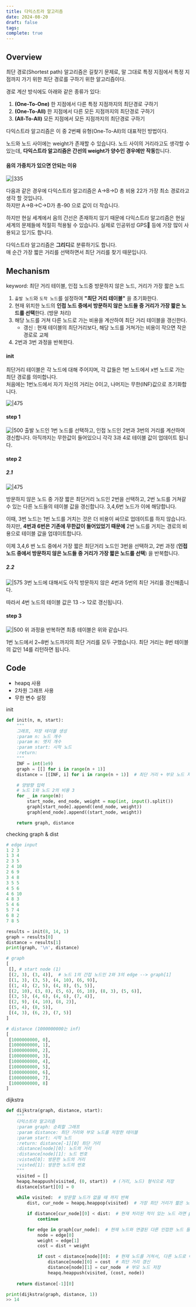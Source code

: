 ```yaml
---
title: 다익스트라 알고리즘
date: 2024-08-20
draft: false
tags: 
complete: true
---
```

## Overview

최단 경로(Shortest path) 알고리즘은 길찾기 문제로, 말 그대로 특정 지점에서 특정 지점까지 가기 위한 최단 경로를 구하기 위한 알고리즘이다.

경로 계산 방식에도 아래와 같은 종류가 있다:
1. **(One-To-One)** 한 지점에서 다른 특정 지점까지의 최단경로 구하기
2. **(One-To-All)** 한 지점에서 다른 모든 지점까지의 최단경로 구하기
3. **(All-To-All)** 모든 지점에서 모든 지점까지의 최단경로 구하기

다익스트라 알고리즘은 이 중 2번째 유형(One-To-All)의 대표적인 방법이다.

노드와 노드 사이에는 weight가 존재할 수 있습니다. 노드 사이의 거리라고도 생각할 수 있는데, **다익스트라 알고리즘은 간선의 weight가 양수인 경우에만 작동**합니다.
#### 음의 가중치가 있으면 안되는 이유

![|335](https://blog.kakaocdn.net/dn/w3YOl/btseqYtnVTb/eXiKh88Gs0zNV1JLHm4PYk/img.png)

다음과 같은 경우에 다익스트라 알고리즘은 A->B->D 총 비용 22가 가장 최소 경로라고 생각 할 것입니다.  
하지만 A->B->C->D가 총-90 으로 값이 더 작습니다.

하지만 현실 세계에서 음의 간선은 존재하지 않기 때문에 다익스트라 알고리즘은 현실 세계의 문제들에 적절히 적용될 수 있습니다. 실제로 인공위성 GPS📡 등에 가장 많이 사용되고 있기도 합니다.

다익스트라 알고리즘은 **그리디**로 분류하기도 합니다.  
매 순간 가장 짧은 거리를 선택하면서 최단 거리를 찾기 때문입니다.

## Mechanism
keyword: 최단 거리 테이블, 인접 노드중 방문하지 않은 노드, 거리가 가장 짧은 노드
1. `출발 노드`와 `도착 노드`를 설정하여 **"최단 거리 테이블"** 을 초기화한다.
2. 현재 위치한 노드의 **인접 노드 중에서 방문하지 않은 노드들 중 거리가 가장 짧은 노드를 선택**한다. (방문 처리)
3. 해당 노드를 거쳐 다른 노드로 가는 비용을 계산하여 최단 거리 테이블을 갱신한다.
    - 갱신 : 현재 테이블의 최단거리보다, 해당 노드를 거쳐가는 비용이 작으면 작은 경로로 교체
4. 2번과 3번 과정을 반복한다.

#### init
최단거리 테이블은 각 노드에 대해 주어지며, 각 값들은 1번 노드에서 x번 노드로 가는 최단 경로를 의미합니다.  
처음에는 1번노드에서 자기 자신의 거리는 0이고, 나머지는 무한(INF)값으로 초기화합니다.

![|475](https://i.imgur.com/gFjD7y2.png)

#### step 1
![|500](https://i.imgur.com/E6Xpvur.png)
출발 노드인 1번 노드를 선택하고, 인접 노드인 2번과 3번의 거리를 계산하여 갱신합니다. 아직까지는 무한값이 들어있으니 각각 3과 4로 테이블 값이 업데이트 됩니다.

#### step 2
##### 2.1
![|475](https://i.imgur.com/3keAC4s.png)

방문하지 않은 노드 중 가장 짧은 최단거리 노드인 2번을 선택하고, 2번 노드를 거쳐갈 수 있는 다른 노드들의 테이블 값을 갱신합니다. 3,4,6번 노드가 이에 해당합니다.

이때, 3번 노드는 1번 노드를 거치는 것은 더 비용이 싸므로 업데이트를 하지 않습니다. 
하지만, **4번과 6번은 기존에 무한값이 들어있었기 때문에** 2번 노드를 거치는 경로의 비용으로 테이블 값을 업데이트합니다.

이제 3,4,6 번 노드 중에서 가장 짧은 최단거리 노드인 3번을 선택하고,
2번 과정 (**인접 노드 중에서 방문하지 않은 노드들 중 거리가 가장 짧은 노드를 선택**) 을 반복합니다.

##### 2.2
![|575](https://i.imgur.com/SZZr6OW.png)
3번 노드에 대해서도 아직 방문하지 않은 4번과 5번의 최단 거리를 갱신해줍니다.

따라서 4번 노드의 테이블 값은 13 -> 12로 갱신됩니다.

#### step 3
![|500](https://i.imgur.com/BkgsCwX.png)
위 과정을 반복하면 최종 테이블은 위와 같습니다.

1번 노드에서 2~8번 노드까지의 최단 거리를 모두 구했습니다. 
최단 거리는 8번 테이블의 값인 14를 리턴하면 됩니다.


## Code
- heapq 사용
- 2차원 그래프 사용
- 무한 변수 설정

init
```python
def init(n, m, start):
    """
    그래프, 저장 테이블 생성
    :param n: 노드 개수
    :param m: 엣지 개수
    :param start: 시작 노드
    :return:
    """
    INF = int(1e9)
    graph = [[] for i in range(n + 1)]
    distance = [[INF, i] for i in range(n + 1)]  # 최단 거리 + 부모 노드 저장 테이블 생성

    # 양방향 입력
    # 노드 1와 노드 2의 비용 3
    for _ in range(m):
        start_node, end_node, weight = map(int, input().split())
        graph[start_node].append((end_node, weight))
        graph[end_node].append((start_node, weight))

    return graph, distance
```

checking graph & dist
```python
# edge input
1 2 3
1 3 4
2 3 5
2 4 10
2 6 9
3 4 8
3 5 5
4 5 6
4 6 10
4 8 3
5 4 6
5 7 4
6 8 2
7 8 5

results = init(8, 14, 1)
graph = results[0]
distance = results[1]
print(graph, '\n', distance)

# graph
[
 [], # start node (1)
 [(2, 3), (3, 4)],  # 노드 1의 간접 노드인 2와 3의 edge --> graph[1]
 [(1, 3), (3, 5), (4, 10), (6, 9)],
 [(1, 4), (2, 5), (4, 8), (5, 5)],
 [(2, 10), (3, 8), (5, 6), (6, 10), (8, 3), (5, 6)],
 [(3, 5), (4, 6), (4, 6), (7, 4)],
 [(2, 9), (4, 10), (8, 2)],
 [(5, 4), (8, 5)],
 [(4, 3), (6, 2), (7, 5)]
] 

# distance (1000000000는 inf)
[
 [1000000000, 0],
 [1000000000, 1],
 [1000000000, 2],
 [1000000000, 3],
 [1000000000, 4],
 [1000000000, 5],
 [1000000000, 6],
 [1000000000, 7],
 [1000000000, 8]
]
```


dijkstra
```python
def dijkstra(graph, distance, start):  
    """  
    다익스트라 알고리즘  
    :param graph: 순회할 그래프  
    :param distance: 최단 거리와 부모 노드를 저장한 테이블  
    :param start: 시작 노드  
    :return: distance[-1][0] 최단 거리
    :distance[node][0]: 노드의 거리  
	:distance[node][1]: 노드 번호
	:visted[0]: 방문한 노드의 거리  
	:visted[1]: 방문한 노드의 번호
    """    
    visited = []  
    heapq.heappush(visited, (0, start))  # (거리, 노드) 형식으로 저장
    distance[start][0] = 0  
  
    while visited:  # 방문할 노드가 없을 때 까지 반복
        dist, cur_node = heapq.heappop(visited)  # 가장 최단 거리가 짧은 노드에 대한 정보 꺼내기

        if distance[cur_node][0] < dist:  # 현재 처리된 적이 있는 노드 라면 pass
            continue

        for edge in graph[cur_node]:  # 현재 노드와 연결된 다른 인접한 노드 들을 확인
            node = edge[0]
            weight = edge[1]
            cost = dist + weight

            if cost < distance[node][0]:  # 현재 노드를 거쳐서, 다른 노드로 이동 하는 거리가 더 짧은 경우
                distance[node][0] = cost  # 최단 거리 갱신
                distance[node][1] = cur_node  # 부모 노드 저장
                heapq.heappush(visited, (cost, node))
  
    return distance[-1][0]
```

```python
print(dijkstra(graph, distance, 1))
>> 14
```